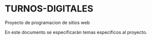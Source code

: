 TURNOS-DIGITALES
================

Proyecto de programacion de sitios web 

En este documento se especificarán temas específicos al proyecto.
